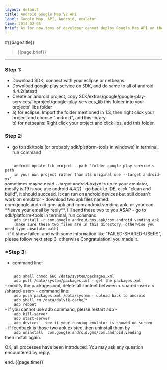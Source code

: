 ```yaml
---
layout: default
title: Android Google Map V2 API
label: Google Map, API, Android, emulator
time: 2014-02-05
brief: As for now tons of developer cannot deploy Google Map API on their android emulator. This article is to solve this problem
---
```


#{{page.title}}
> {{page.brief}}
**************

### Step 1: 
- Download SDK, connect with your eclipse or netbeans.    
- Download google play service on SDK, and do same to all of android 4.4.2(latest)    
- Create an android project, copy SDK/extras/google/google-play-services/libproject/google-play-services_lib this folder into your projects' libs folder  
- a) for eclipse: Import the folder mentioned in 1.3, then right click your project and choose "android", add this library.  
  b) for netbeans: Right click your project and click libs, add this folder.

### Step 2:
- go to sdk/tools (or probably sdk/platform-tools in windows) in terminal. run command
<code>
	android update lib-project --path "folder google-play-service's path   
	in your own project rather than its original one --target android-xx"  
</code>
sometimes maybe need --target android-xx(xx is up to your emulator, mostly is 19 is you use android 4.4.2)  
- go back to IDE, click "clean and build", it should succeed. It can run on android devices but still doesn't work on emulator  
- download two apk files named: com.google.android.gms.apk and com.android.vending.apk, or your can **leave your email by reply**, I'll send these two to you ASAP  
- go to sdk/platform-tools in terminal, run command  
<code>
    adb install -r com.google.android.gms.apk/com.android.vending.apk  
    (make sure these two files are in this directory, otherwise you need type absolute path)  
</code>
- if it show failed, and with some information like "FAILED-SHARED-USERS", please follow next step 3, otherwise Congratulation! you made it.   

### *Step 3:
- command line:  
<code>
	adb shell chmod 666 /data/system/packages.xml   
    adb pull /data/system/packages.xml - get the packages.xml     
</code>	
- modify the packages.xml, delete all content between < shared-user> < /shared-user>
- command line:  
<code>
	adb push packages.xml /data/system - upload back to android  
	adb shell rm /data/dalvik-cache/*  
	adb reboot  
</code>
- if you cannot use adb command, please restart adb -  
<code>
	adb kill-server  
	adb start-server  
	adb devices - see if your running emulator is showed on screen  
</code>	
- if feedback is those two apk existed, then uninstall them by  
<code>
	adb uninstall  com.google.android.gms/com.android.vending  
</code>
then install again.  

OK, all processes have been introduced. You may ask any question encountered by reply.  

end.
{{page.time}}
